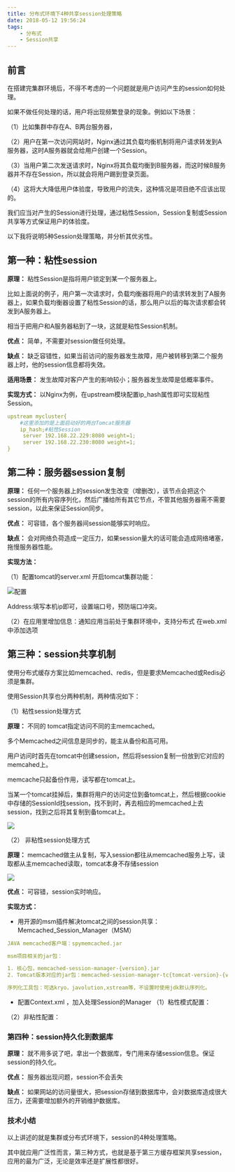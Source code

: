 ```yaml
---
title: 分布式环境下4种共享session处理策略
date: 2018-05-12 19:56:24
tags: 
    - 分布式
    - Session共享
---
```

<meta name="referrer" content="no-referrer" />

## 前言

在搭建完集群环境后，不得不考虑的一个问题就是用户访问产生的session如何处理。

如果不做任何处理的话，用户将出现频繁登录的现象。例如以下场景：

（1）比如集群中存在A、B两台服务器，

（2）用户在第一次访问网站时，Nginx通过其负载均衡机制将用户请求转发到A服务器，这时A服务器就会给用户创建一个Session。

（3）当用户第二次发送请求时，Nginx将其负载均衡到B服务器，而这时候B服务器并不存在Session，所以就会将用户踢到登录页面。

（4）这将大大降低用户体验度，导致用户的流失，这种情况是项目绝不应该出现的。

我们应当对产生的Session进行处理，通过粘性Session，Session复制或Session共享等方式保证用户的体验度。

以下我将说明5种Session处理策略，并分析其优劣性。

## 第一种：粘性session

**原理：** 粘性Session是指将用户锁定到某一个服务器上。

比如上面说的例子，用户第一次请求时，负载均衡器将用户的请求转发到了A服务器上，如果负载均衡器设置了粘性Session的话，那么用户以后的每次请求都会转发到A服务器上。

相当于把用户和A服务器粘到了一块，这就是粘性Session机制。

**优点：** 简单，不需要对session做任何处理。

**缺点：** 缺乏容错性，如果当前访问的服务器发生故障，用户被转移到第二个服务器上时，他的session信息都将失效。

**适用场景：** 发生故障对客户产生的影响较小；服务器发生故障是低概率事件。

**实现方式：** 以Nginx为例，在upstream模块配置ip_hash属性即可实现粘性Session。
```yaml
upstream mycluster{
    #这里添加的是上面启动好的两台Tomcat服务器
    ip_hash;#粘性Session
     server 192.168.22.229:8080 weight=1;
     server 192.168.22.230:8080 weight=1;
}
```

## 第二种：服务器session复制
**原理：** 任何一个服务器上的session发生改变（增删改），该节点会把这个 session的所有内容序列化，然后广播给所有其它节点，不管其他服务器需不需要session，以此来保证Session同步。

**优点：** 可容错，各个服务器间session能够实时响应。

**缺点：** 会对网络负荷造成一定压力，如果session量大的话可能会造成网络堵塞，拖慢服务器性能。

**实现方法：**

（1）配置tomcat的server.xml 开启tomcat集群功能：

![配置](https://img-blog.csdn.net/20160301153026230)

Address:填写本机ip即可，设置端口号，预防端口冲突。

（2）在应用里增加信息：通知应用当前处于集群环境中，支持分布式 
在web.xml中添加选项 <distributable/>

## 第三种：session共享机制
使用分布式缓存方案比如memcached、redis，但是要求Memcached或Redis必须是集群。

使用Session共享也分两种机制，两种情况如下：

（1）粘性session处理方式

**原理：** 
不同的 tomcat指定访问不同的主memcached。

多个Memcached之间信息是同步的，能主从备份和高可用。

用户访问时首先在tomcat中创建session，然后将session复制一份放到它对应的memcahed上。

memcache只起备份作用，读写都在tomcat上。

当某一个tomcat挂掉后，集群将用户的访问定位到备tomcat上，然后根据cookie中存储的SessionId找session，找不到时，再去相应的memcached上去session，找到之后将其复制到备tomcat上。

![](https://img-blog.csdn.net/20160301153058325)

（2） 非粘性session处理方式

**原理：** memcached做主从复制，写入session都往从memcached服务上写，读取都从主memcached读取，tomcat本身不存储session

![](https://img-blog.csdn.net/20160301153116755)

**优点：** 可容错，session实时响应。

**实现方式：** 

- 用开源的msm插件解决tomcat之间的session共享：Memcached_Session_Manager（MSM）
```yaml
JAVA memcached客户端：spymemcached.jar

msm项目相关的jar包：

1. 核心包，memcached-session-manager-{version}.jar
2. Tomcat版本对应的jar包：memcached-session-manager-tc{tomcat-version}-{version}.jar

序列化工具包：可选kryo，javolution,xstream等，不设置时使用jdk默认序列化。
```

- 配置Context.xml ，加入处理Session的Manager
（1）粘性模式配置： 

 [](https://img-blog.csdn.net/20160301153302631)
  
（2）非粘性配置： 
[](https://img-blog.csdn.net/20160301153334912)

### 第四种：session持久化到数据库

**原理：** 就不用多说了吧，拿出一个数据库，专门用来存储session信息。保证session的持久化。

**优点：** 服务器出现问题，session不会丢失

**缺点：** 如果网站的访问量很大，把session存储到数据库中，会对数据库造成很大压力，还需要增加额外的开销维护数据库。  

### 技术小结
以上讲述的就是集群或分布式环境下，session的4种处理策略。

其中就应用广泛性而言，第三种方式，也就是基于第三方缓存框架共享session，应用的最为广泛，无论是效率还是扩展性都很好。